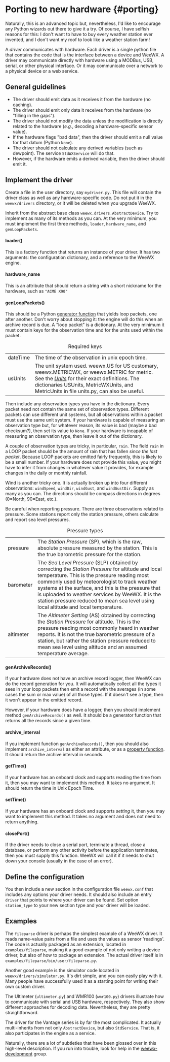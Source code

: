 # Porting to new hardware {#porting}

Naturally, this is an advanced topic but, nevertheless, I'd like to
encourage any Python wizards out there to give it a try. Of course, I
have selfish reasons for this: I don't want to have to buy every
weather station ever invented, and I don't want my roof to look like a
weather station farm!

A *driver* communicates with hardware. Each driver is a single python
file that contains the code that is the interface between a device and
WeeWX. A driver may communicate directly with hardware using a MODBus,
USB, serial, or other physical interface. Or it may communicate over a
network to a physical device or a web service.

## General guidelines

-   The driver should emit data as it receives it from the hardware (no
    caching).
-   The driver should emit only data it receives from the hardware (no
    "filling in the gaps").
-   The driver should not modify the data unless the modification is
    directly related to the hardware (*e.g.*, decoding a
    hardware-specific sensor value).
-   If the hardware flags "bad data", then the driver should emit a
    null value for that datum (Python `None`).
-   The driver should not calculate any derived variables (such as
    dewpoint). The service `StdWXService` will do that.
-   However, if the hardware emits a derived variable, then the driver
    should emit it.

## Implement the driver

Create a file in the user directory, say `mydriver.py`. This file
will contain the driver class as well as any hardware-specific code. Do
not put it in the `weewx/drivers` directory, or it will be deleted
when you upgrade WeeWX.

Inherit from the abstract base class
`weewx.drivers.AbstractDevice`. Try to implement as many of its
methods as you can. At the very minimum, you must implement the first
three methods, `loader`, `hardware_name`, and
`genLoopPackets`.

#### loader()

This is a factory function that returns an instance of your driver. It
has two arguments: the configuration dictionary, and a reference to the
WeeWX engine.

#### hardware_name

This is an attribute that should return a string with a short nickname for the
hardware, such as `"ACME X90"`

#### genLoopPackets()

This should be a Python [generator
function](https://wiki.python.org/moin/Generators) that yields loop
packets, one after another. Don't worry about stopping it: the engine
will do this when an archive record is due. A "loop packet" is a
dictionary. At the very minimum it must contain keys for the observation
time and for the units used within the packet.

<table class="indent">
    <caption>Required keys</caption>
    <tbody>
    <tr>
        <td class="code first_col">dateTime</td>
        <td>The time of the observation in unix epoch time.</td>
    </tr>
    <tr>
        <td class="code first_col">usUnits</td>
        <td>
The unit system used. <span class="code">weewx.US</span> for US customary,
<span class="code">weewx.METRICWX</span>, or
<span class="code">weewx.METRIC</span> for metric. See the
<a href="../../reference/units"><em>Units</em></a> for their exact definitions.
The dictionaries <span class="code">USUnits</span>,
<span class="code">MetricWXUnits</span>, and
<span class="code">MetricUnits</span> in file
<span class="code">units.py</span>, can also be useful.
        </td>
    </tr>
    </tbody>
</table>

Then include any observation types you have in the dictionary. Every
packet need not contain the same set of observation types. Different
packets can use different unit systems, but all observations within a
packet must use the same unit system. If your hardware is capable of
measuring an observation type but, for whatever reason, its value is bad
(maybe a bad checksum?), then set its value to `None`. If your
hardware is incapable of measuring an observation type, then leave it
out of the dictionary.

A couple of observation types are tricky, in particular, `rain`.
The field `rain` in a LOOP packet should be the amount of rain
that has fallen *since the last packet*. Because LOOP packets are
emitted fairly frequently, this is likely to be a small number. If your
hardware does not provide this value, you might have to infer it from
changes in whatever value it provides, for example changes in the daily
or monthly rainfall.

Wind is another tricky one. It is actually broken up into four different
observations: `windSpeed`, `windDir`, `windGust`,
and `windGustDir`. Supply as many as you can. The directions
should be compass directions in degrees (0=North, 90=East, etc.).

Be careful when reporting pressure. There are three observations related
to pressure. Some stations report only the station pressure, others
calculate and report sea level pressures.

<table class="indent">
    <caption>Pressure types</caption>
    <tbody>
    <tr>
        <td class="code first_col">pressure</td>
        <td>
The <em>Station Pressure</em> (SP), which is the raw, absolute pressure
measured by the station. This is the true barometric pressure for the station.
        </td>
    </tr>
    <tr>
        <td class="code first_col">barometer</td>
        <td>
The <em>Sea Level Pressure</em> (SLP) obtained by correcting the <em>Station
Pressure</em> for altitude and local temperature. This is the pressure reading
most commonly used by meteorologist to track weather systems at the surface,
and this is the pressure that is uploaded to weather services by WeeWX. It is
the station pressure reduced to mean sea level using local altitude and local
temperature.
        </td>
    </tr>
    <tr>
        <td class="code first_col">altimeter</td>
        <td>
The <em>Altimeter Setting</em> (AS) obtained by correcting the <em>Station
Pressure</em> for altitude. This is the pressure reading most commonly heard
in weather reports. It is not the true barometric pressure of a station, but
rather the station pressure reduced to mean sea level using altitude and an
assumed temperature average.
        </td>
    </tr>
    </tbody>
</table>

#### genArchiveRecords()

If your hardware does not have an archive record logger, then WeeWX can
do the record generation for you. It will automatically collect all the
types it sees in your loop packets then emit a record with the averages
(in some cases the sum or max value) of all those types. If it doesn't
see a type, then it won't appear in the emitted record.

However, if your hardware does have a logger, then you should implement
method `genArchiveRecords()` as well. It should be a generator
function that returns all the records since a given time.

#### archive_interval

If you implement function `genArchiveRecords()`, then you should
also implement `archive_interval` as either an attribute, or as a
[property
function](https://docs.python.org/3/library/functions.html#property). It
should return the archive interval in seconds.

#### getTime()

If your hardware has an onboard clock and supports reading the time from
it, then you may want to implement this method. It takes no argument. It
should return the time in Unix Epoch Time.

#### setTime()

If your hardware has an onboard clock and supports *setting* it, then
you may want to implement this method. It takes no argument and does not
need to return anything.

#### closePort()

If the driver needs to close a serial port, terminate a thread, close a
database, or perform any other activity before the application
terminates, then you must supply this function. WeeWX will call it if it
needs to shut down your console (usually in the case of an error).

## Define the configuration

You then include a new section in the configuration file
`weewx.conf` that includes any options your driver needs. It
should also include an entry `driver` that points to where your
driver can be found. Set option `station_type` to your new
section type and your driver will be loaded.

## Examples

The `fileparse` driver is perhaps the simplest example of a WeeWX
driver. It reads name-value pairs from a file and uses the values as
sensor 'readings'. The code is actually packaged as an extension,
located in `examples/fileparse`, making it a good example of not
only writing a device driver, but also of how to package an extension.
The actual driver itself is in
`examples/fileparse/bin/user/fileparse.py`.

Another good example is the simulator code located in
`weewx/drivers/simulator.py`. It's dirt simple, and you can
easily play with it. Many people have successfully used it as a starting
point for writing their own custom driver.

The Ultimeter (`ultimeter.py`) and WMR100 (`wmr100.py`)
drivers illustrate how to communicate with serial and USB hardware,
respectively. They also show different approaches for decoding data.
Nevertheless, they are pretty straightforward.

The driver for the Vantage series is by far the most complicated. It
actually multi-inherits from not only `AbstractDevice`, but also
`StdService`. That is, it also participates in the engine as a
service.

Naturally, there are a lot of subtleties that have been glossed over in
this high-level description. If you run into trouble, look for help in
the [weewx-development](https://groups.google.com/g/weewx-development) group.
